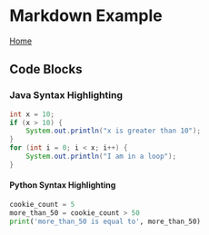 # Markdown Example

[Home](../index.md)

## Code Blocks

### Java Syntax Highlighting

```java
int x = 10;
if (x > 10) {
    System.out.println("x is greater than 10");
}
for (int i = 0; i < x; i++) {
    System.out.println("I am in a loop");
}
```

#### Python Syntax Highlighting

```python
cookie_count = 5
more_than_50 = cookie_count > 50
print('more_than_50 is equal to', more_than_50)
```